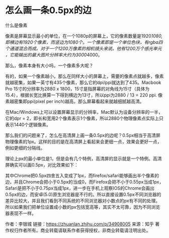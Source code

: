# 怎么画一条0.5px的边

什么是像素

像素是屏幕显示最小的单位，在一个1080p的屏幕上，它的像素数量是1920*1080,即横边有1920个像素，而竖边为1080个。一个像素即是一个单位色块，有rgba四个通道混合而成。对于一个1200万像素的相机镜头来说。他有1200万个感光单元 ，它能输出的最大图片分辨率大约为3000*4000。

那么，像素本身有大小吗，一个像素多大呢？

有的，如果一个像素越小，那么在同样大小的屏幕上，需要的像素点就越多，像素就越密集，如果一英寸有435个像素，那么它的dpi/ppi就达到了435。Macbook Pro 15寸的分辨率为2880 x 1800，15寸是指屏幕的对角线为15寸（具体为15.4），根据长宽比换算一下得到横边为13寸，所以ppi为2880 / 13 = 220 ppi. 像素越密集即ppi(pixel per inch)越高，那么屏幕看起来就越细腻越高清。

在Mac/Windows上可以设置屏幕显示的分辨率，Mac默认为设备分辨率的一半，它的dpr = 2，即长和宽用2个像素表示1个像素，所以2880个物理像素点实际上只表示1440个逻辑像素。

那么我们的问题来了，怎么在高清屏上画一条0.5px的边呢？0.5px相当于高清屏物理像素的1px。这样的目的是在高清屏上看起来会更细一点，效果会更好一点，例如更细的分隔线。

理论上px的最小单位是1，但是会有几个特例，高清屏的显示就是一个特例。高清屏确实可以画0.5px，对比效果如下：

其中Chrome把0.5px四舍五入变成了1px，而firefox/safari能够画出半个像素的边，并且Chrome会把小于0.5px的当成0，而Firefox会把不小于0.55px当成1px，Safari是把不小于0.75px当成1px，进一步在手机上观察IOS的Chrome会画出0.5px的边，而安卓(5.0)原生浏览器是不行的。所以直接设置0.5px不同浏览器的差异比较大，并且我们看到不同系统的不同浏览器对小数点的px有不同的处理。所以如果我们把单位设置成小数的px包括宽高等，其实不太可靠，因为不同浏览器表现不一样。

作者：李银城
链接：https://zhuanlan.zhihu.com/p/34908005
来源：知乎
著作权归作者所有。商业转载请联系作者获得授权，非商业转载请注明出处。